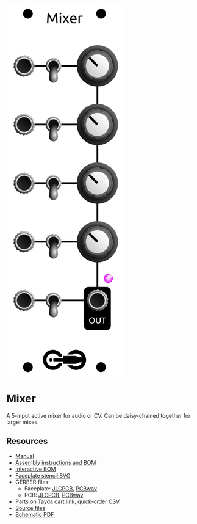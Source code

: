 <div class="fm-readme-container">

<img class="fm-readme-module-image" src="docs/images/mixer_faceplate_display.svg" />

<div class="fm-readme-text">

<h1>Mixer</h1>

<p>A 5-input active mixer for audio or CV. Can be daisy-chained together for larger mixes.</p>

<h2>Resources</h2>

<ul>
  <li><a href="https://quinnfreedman.github.io/fm-artifacts/Mixer/mixer_manual.pdf">Manual</a></li>
  <li><a href="https://quinnfreedman.github.io/modular/modules/Mixer/docs/assembly_instructions">Assembly instructions and BOM</a></li>
  <li><a href="https://quinnfreedman.github.io/fm-artifacts/Mixer/mixer_pcb_interactive_bom.html">Interactive BOM</a></li>
  <li><a href="https://quinnfreedman.github.io/fm-artifacts/Mixer/mixer_faceplate.svg">Faceplate stencil SVG</a></li>
  <li>GERBER files:
    <ul>
      <li>Faceplate: <a href="https://quinnfreedman.github.io/fm-artifacts/Mixer/mixer_faceplate_pcb_jlcpcb.zip">JLCPCB</a>, <a href="https://quinnfreedman.github.io/fm-artifacts/Mixer/mixer_faceplate_pcb_pcbway.zip">PCBway</a></li>
      <li>PCB: <a href="https://quinnfreedman.github.io/fm-artifacts/Mixer/mixer_pcb_jlcpcb.zip">JLCPCB</a>, <a href="https://quinnfreedman.github.io/fm-artifacts/Mixer/mixer_pcb_pcbway.zip">PCBway</a></li>
    </ul>
  </li>
  <li>Parts on Tayda <a href="https://www.taydaelectronics.com/savecartpro/index/savenewquote/qid/39240677892">cart link</a>, <a href="https://freemodular.org/modules/Mixer/fm_mixer_tayda_bom.csv">quick-order CSV</a></li>
  <li><a href="https://github.com/QuinnFreedman/modular/tree/main/modules/Mixer">Source files</a></li>
  <li><a href="https://quinnfreedman.github.io/fm-artifacts/Mixer/mixer_pcb_schematic.pdf">Schematic PDF</a></li>
</ul>

</div>
</div>
